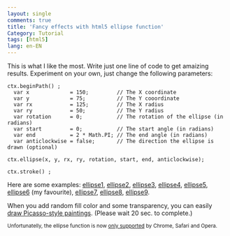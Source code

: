 ```yaml
---
layout: single
comments: true
title: 'Fancy effects with html5 ellipse function'
Category: Tutorial
tags: [html5]
lang: en-EN
---
```


This is what I like the most. Write just one line of code to get amaizing results. Experiment on your own, just change the following parameters:

```html5
ctx.beginPath() ;
  var x             = 150;         // The X coordinate
  var y             = 75;          // The Y cooordinate
  var rx            = 125;         // The X radius
  var ry            = 50;          // The Y radius
  var rotation      = 0;           // The rotation of the ellipse (in radians)
  var start         = 0;           // The start angle (in radians)
  var end           = 2 * Math.PI; // The end angle (in radians)
  var anticlockwise = false;       // The direction the ellipse is drawn (optional)
    
ctx.ellipse(x, y, rx, ry, rotation, start, end, anticlockwise);

ctx.stroke() ;
```

Here are some examples: 
[ellipse1](https://solipsyzm.pl/demo/index.html), 
[ellipse2](https://solipsyzm.pl/demo/index2.html), 
[ellipse3](https://solipsyzm.pl/demo/index3.html), 
[ellipse4](https://solipsyzm.pl/demo/index4.html), 
[ellipse5](https://solipsyzm.pl/demo/index5.html), 
[ellipse6](https://solipsyzm.pl/demo/index6.html) (my favourite), 
[ellipse7](https://solipsyzm.pl/demo/index7.html), 
[ellipse8](https://solipsyzm.pl/demo/index8.html), 
[ellipse9](https://solipsyzm.pl/demo/index9.html). 

When you add random fill color and some transparency, you can easily [draw Picasso-style paintings](https://solipsyzm.pl/demo/index10.html). (Please wait 20 sec. to complete.)

<small>Unfortunatelly, the ellipse function is now [only supported](http://caniuse.com/#search=ellipse) by Chrome, Safari and Opera.</small>
